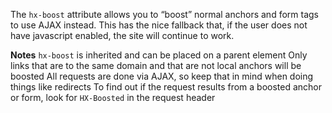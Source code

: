 The `hx-boost` attribute allows you to “boost” normal anchors and form tags to use AJAX instead. 
This has the nice fallback that, if the user does not have javascript enabled, the site will continue to work.

**Notes**
`hx-boost` is inherited and can be placed on a parent element
Only links that are to the same domain and that are not local anchors will be boosted
All requests are done via AJAX, so keep that in mind when doing things like redirects
To find out if the request results from a boosted anchor or form, look for `HX-Boosted` in the request header